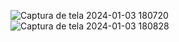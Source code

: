 ![Captura de tela 2024-01-03 180720](https://github.com/MariaFernadaG/Calculadora/assets/83366672/f00d19a0-a1f0-4bf9-94c3-ed1a04fb0b4e)
![Captura de tela 2024-01-03 180828](https://github.com/MariaFernadaG/Calculadora/assets/83366672/0572268e-802f-4ab1-8a67-2e7ff1690fa6)
